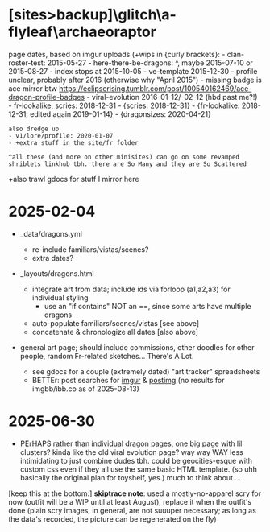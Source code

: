 # [sites>backup]\glitch\a-flyleaf\archaeoraptor
page dates, based on imgur uploads (+wips in {curly brackets}:
	- clan-roster-test: 2015-05-27
	- here-there-be-dragons: ^, maybe 2015-07-10 or 2015-08-27
	- index stops at 2015-10-05
	- ve-template 2015-12-30
	- profile unclear, probably after 2016 (otherwise why "April 2015")
		- missing badge is ace mirror btw https://eclipserising.tumblr.com/post/100540162469/ace-dragon-profile-badges
	- viral-evolution 2016-01-12/-02-12 (hbd past me?!)
	- fr-lookalike, scries: 2018-12-31
	- {scries: 2018-12-31}
	- {fr-lookalike: 2018-12-31, edited again 2019-01-14}
	- {dragonsizes: 2020-04-21}

	also dredge up
	- v1/lore/profile: 2020-01-07
	- +extra stuff in the site/fr folder

	^all these (and more on other minisites) can go on some revamped shriblets linkhub tbh. there are So Many and they are So Scattered

+also trawl gdocs for stuff I mirror here

# 2025-02-04
- _data/dragons.yml
	- re-include familiars/vistas/scenes?
	- extra dates?
- _layouts/dragons.html
	- integrate art from data; include ids via forloop (a1,a2,a3) for individual styling
		- use an "if contains" NOT an ==, since some arts have multiple dragons
	- auto-populate familiars/scenes/vistas [see above]
	- concatenate & chronologize all dates [also above]

- general art page; should include commissions, other doodles for other people, random Fr-related sketches... There's A Lot.
	- see gdocs for a couple (extremely dated) "art tracker" spreadsheets
	- BETTEr: post searches for [imgur](https://www1.flightrising.com/search/forums?term=i.imgur.com&poster=Archaeoraptor&topicid=&forum=&when=0&sort=recent&submit=Search+Forums) & [postimg](https://www1.flightrising.com/search/forums?term=i.postimg.cc&poster=Archaeoraptor&topicid=&forum=&when=0&sort=recent&submit=Search+Forums) (no results for imgbb/ibb.co as of 2025-08-13)

# 2025-06-30
- PErHAPS rather than individual dragon pages, one big page with lil clusters? kinda like the old viral evolution page? way way WAY less intimidating to just combine dudes tbh. could be geocities-esque with custom css even if they all use the same basic HTML template. (so uhh basically the original plan for toyshelf, yes.) much to think about....


[keep this at the bottom:]
**skiptrace note**: used a mostly-no-apparel scry for now (outfit will be a WIP until at least August), replace it when the outfit's done
	(plain scry images, in general, are not suuuper necessary; as long as the data's recorded, the picture can be regenerated on the fly)


